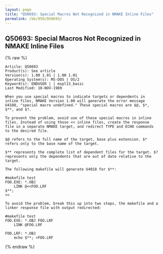 ```yaml
---
layout: page
title: "Q50693: Special Macros Not Recognized in NMAKE Inline Files"
permalink: /kb/050/Q50693/
---
```


## Q50693: Special Macros Not Recognized in NMAKE Inline Files

{% raw %}

	Article: Q50693
	Product(s): See article
	Version(s): 1.00 1.01 | 1.00 1.01
	Operating System(s): MS-DOS | OS/2
	Keyword(s): ENDUSER | | mspl13_basic
	Last Modified: 10-NOV-1989
	
	When you use special macros to indicate targets or dependents in
	inline files, NMAKE Version 1.00 will generate the error message
	U4108, "special macro undefined." These special macros are $@, $*,
	$**, and $?.
	
	To prevent the problem, avoid use of these special macros in inline
	files. Instead of using those << inline files, create the response
	file in a separate NMAKE target, and redirect TYPE and ECHO commands
	to the desired file.
	
	$@ refers to the full name of the target, base plus extension. $*
	refers only to the base name of the target.
	
	$** represents the complete list of dependent files for the target. $?
	represents only the dependents that are out of date relative to the
	target.
	
	The following makefile will generate U4018 for $**:
	
	#makefile test
	FOO.EXE: *.OBJ
	    LINK @<<FOO.LRF
	$**;
	<<
	
	To avoid the problem, break this up into two steps, the makefile and a
	linker response file with output redirected:
	
	#makefile test
	FOO.EXE: *.OBJ FOO.LRF
	    LINK @FOO.LRF
	
	FOO.LRF: *.OBJ
	    echo $**; >FOO.LRF

{% endraw %}
